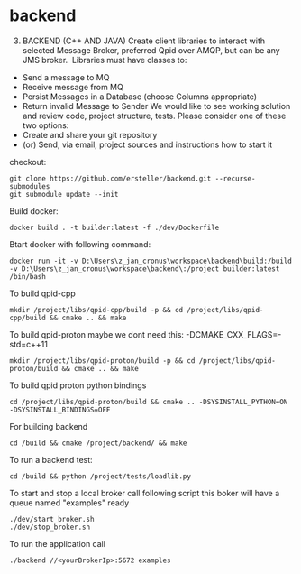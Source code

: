 # backend

3. BACKEND (C++ AND JAVA) 
Create client libraries to interact with selected Message Broker, preferred Qpid over AMQP, but can be any JMS broker.  
Libraries must have classes to: 
- Send a message to MQ 
- Receive message from MQ 
- Persist Messages in a Database (choose Columns appropriate) 
- Return invalid Message to Sender 
We would like to see working solution and review code, project structure, tests. Please consider one of these two options: 
- Create and share your git repository 
- (or) Send, via email, project sources and instructions how to start it 



checkout: 
```
git clone https://github.com/ersteller/backend.git --recurse-submodules
git submodule update --init
```

Build docker: 
```
docker build . -t builder:latest -f ./dev/Dockerfile
```

Btart docker with following command:
```
docker run -it -v D:\Users\z_jan_cronus\workspace\backend\build:/build -v D:\Users\z_jan_cronus\workspace\backend\:/project builder:latest /bin/bash
```

To build qpid-cpp
```
mkdir /project/libs/qpid-cpp/build -p && cd /project/libs/qpid-cpp/build && cmake .. && make
```

To build qpid-proton
maybe we dont need this:  -DCMAKE_CXX_FLAGS=-std=c++11
```
mkdir /project/libs/qpid-proton/build -p && cd /project/libs/qpid-proton/build && cmake .. && make
``` 
To build qpid proton python bindings 
```
cd /project/libs/qpid-proton/build && cmake .. -DSYSINSTALL_PYTHON=ON -DSYSINSTALL_BINDINGS=OFF
```

For building backend 
```
cd /build && cmake /project/backend/ && make
```
To run a backend test:  
```
cd /build && python /project/tests/loadlib.py
```

To start and stop a local broker call following script
this boker will have a queue named "examples" ready
```
./dev/start_broker.sh
./dev/stop_broker.sh
``` 

To run the application call
```
./backend //<yourBrokerIp>:5672 examples
```
